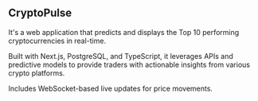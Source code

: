 ## CryptoPulse 

It's a web application that predicts and displays the Top 10 performing cryptocurrencies in real-time. 

Built with Next.js, PostgreSQL, and TypeScript, it leverages APIs and predictive models to provide traders with actionable insights from various crypto platforms.

Includes WebSocket-based live updates for price movements.